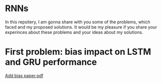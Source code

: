 # RNNs 
In this repsitery, I am gonna share with you some of the problems, which faced and my proposed solutions. 
It would be my pleasure if you share your experinces about these problems and your ideas about my solutions.
# First problem: bias impact on LSTM and GRU performance
[Add bias paper.pdf](https://github.com/mohammadmehdikeramati/Text-Classification/files/9563626/Add.bias.paper.pdf)

